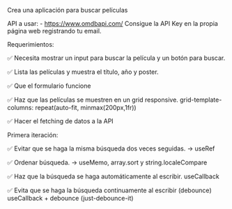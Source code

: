 Crea una aplicación para buscar películas

API a usar: - https://www.omdbapi.com/ Consigue la API Key en la propia página web registrando tu email.

Requerimientos:

✅ Necesita mostrar un input para buscar la película y un botón para buscar.

✅ Lista las películas y muestra el título, año y poster.

✅ Que el formulario funcione 

✅ Haz que las películas se muestren en un grid responsive. grid-template-columns: repeat(auto-fit, minmax(200px,1fr))

✅ Hacer el fetching de datos a la API

Primera iteración:

✅ Evitar que se haga la misma búsqueda dos veces seguidas. -> useRef

✅ Ordenar búsqueda.  -> useMemo, array.sort y string.localeCompare

✅ Haz que la búsqueda se haga automáticamente al escribir. useCallback

✅ Evita que se haga la búsqueda continuamente al escribir (debounce) useCallback + debounce (just-debounce-it)